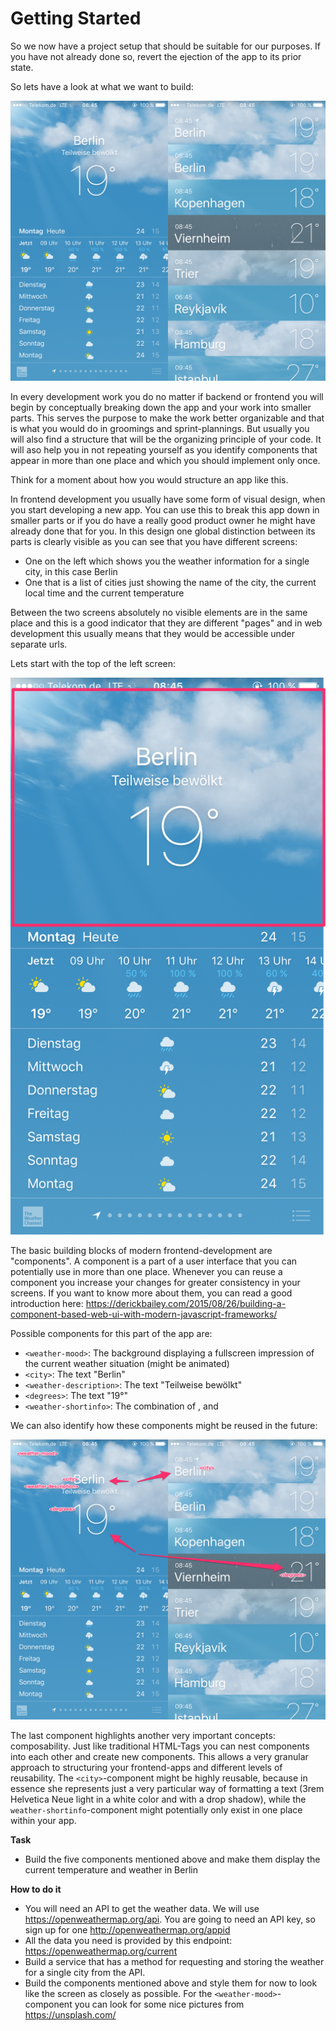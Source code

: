 # Getting Started

So we now have a project setup that should be suitable for our purposes. If you have not already done so, 
revert the ejection of the app to its prior state. 

So lets have a look at what we want to build:

![Screens](../assets/screens.png)

In every development work you do no matter if backend or frontend you will begin by conceptually breaking down the app
and your work into smaller parts. This serves the purpose to make the work better organizable and that is what you would
do in groomings and sprint-plannings. But usually you will also find a structure that will be the organizing principle 
of your code. It will aso help you in not repeating yourself as you identify components that appear in more than one place
and which you should implement only once.

Think for a moment about how you would structure an app like this.

In frontend development you usually have some form of visual design, when you start developing a new app. You can use 
this to break this app down in smaller parts or if you do have a really good product owner he might have already done that
for you. In this design one global distinction between its parts is clearly visible as you can see that you have
different screens:

* One on the left which shows you the weather information for a single city, in this case Berlin
* One that is a list of cities just showing the name of the city, the current local time and the current temperature

Between the two screens absolutely no visible elements are in the same place and this is a good indicator that they
are different "pages" and in web development this usually means that they would be accessible under separate urls.

Lets start with the top of the left screen: 

![First Step](../assets/weather_for_city_current.png)

The basic building blocks of modern frontend-development are "components". A component
is a part of a user interface that you can potentially use in more than one place. Whenever you can reuse a component
you increase your changes for greater consistency in your screens. If you want to know more about them,
you can read a good introduction here: https://derickbailey.com/2015/08/26/building-a-component-based-web-ui-with-modern-javascript-frameworks/

Possible components for this part of the app are:

* `<weather-mood>`: The background displaying a fullscreen impression of the current weather situation (might be animated)
* `<city>`: The text "Berlin"
* `<weather-description>`: The text "Teilweise bewölkt"
* `<degrees>`: The text "19°"
* `<weather-shortinfo>`: The combination of <city>, <weather-description> and <degrees>

We can also identify how these components might be reused in the future:

![First Step](../assets/screens_reuse.png)

The last component highlights another very important concepts: composability. Just like traditional HTML-Tags you can
nest components into each other and create new components. This allows a very granular approach to structuring your
frontend-apps and different levels of reusability. The `<city>`-component might be highly reusable, because in 
essence she represents just a very particular way of formatting a text (3rem Helvetica Neue light in a white color
and with a drop shadow), while the `weather-shortinfo`-component might potentially only exist in one place within your
app. 

**Task**

* Build the five components mentioned above and make them display the current temperature and weather in Berlin

**How to do it**

* You will need an API to get the weather data. We will use https://openweathermap.org/api. 
You are going to need an API key, so sign up for one http://openweathermap.org/appid
* All the data you need is provided by this endpoint: https://openweathermap.org/current
* Build a service that has a method for requesting and storing the weather for a single city from the API.
* Build the components mentioned above and style them for now to look like the screen as closely as possible. For the
`<weather-mood>`-component you can look for some nice pictures from https://unsplash.com/
